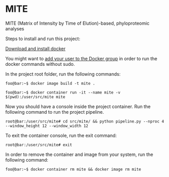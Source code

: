 # MITE
MITE (Matrix of Intensity by Time of Elution)-based, phyloproteomic analyses

Steps to install and run this project:

[Download and install docker](https://docs.docker.com/get-docker/) 

You might want to [add your user to the Docker group](https://docs.docker.com/engine/install/linux-postinstall/) in order to run the docker commands without sudo.

In the project root folder, run the following commands:
```console
foo@bar:~$ docker image build -t mite .
```

```console
foo@bar:~$ docker container run -it --name mite -v $(pwd):/user/src/mite mite
```

Now you should have a console inside the project container. Run the following command to run the project pipeline.
```console
root@bar:/user/src/mite# cd src/mite/ && python pipeline.py --nproc 4 --window_height 12 --window_width 12
```

To exit the container console, run the exit command:
```console
root@bar:/user/src/mite# exit
```

In order to remove the container and image from your system, run the following command:
```console
foo@bar:~$ docker container rm mite && docker image rm mite
```

